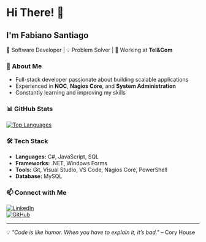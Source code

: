 # Hi There! 👋  

## I'm Fabiano Santiago  

🚀 Software Developer | 💡 Problem Solver | 🏢 Working at **Tel&Com**  

### 🔹 About Me  
- Full-stack developer passionate about building scalable applications  
- Experienced in **NOC**, **Nagios Core**, and **System Administration**  
- Constantly learning and improving my skills  

### 📊 GitHub Stats  
[![Top Languages](https://github-readme-stats.vercel.app/api/top-langs/?username=devsantiag&theme=blue-white&layout=compact)](https://github.com/anuraghazra/github-readme-stats)  

### 🛠️ Tech Stack  
- **Languages:** C#, JavaScript, SQL  
- **Frameworks:** .NET, Windows Forms  
- **Tools:** Git, Visual Studio, VS Code, Nagios Core, PowerShell  
- **Database:** MySQL  

### 📫 Connect with Me  
[![LinkedIn](https://img.shields.io/badge/LinkedIn-blue?style=for-the-badge&logo=linkedin)](https://www.linkedin.com/in/devsantiag/)  
[![GitHub](https://img.shields.io/badge/GitHub-000?style=for-the-badge&logo=github)](https://github.com/devsantiag)  

---
💡 *"Code is like humor. When you have to explain it, it’s bad."* – Cory House  
